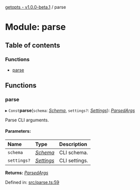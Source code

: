 [getopts - v1.0.0-beta.1](../README.md) / parse

# Module: parse

## Table of contents

### Functions

- [parse](parse.md#parse)

## Functions

### parse

▸ `Const`**parse**(`schema`: [_Schema_](../interfaces/interfaces_schema.schema.md), `settings?`: [_Settings_](../interfaces/interfaces_settings.settings.md)): [_ParsedArgs_](../interfaces/interfaces_parsed_args.parsedargs.md)

Parse CLI arguments.

#### Parameters:

| Name        | Type                                                        | Description   |
| :---------- | :---------------------------------------------------------- | :------------ |
| `schema`    | [_Schema_](../interfaces/interfaces_schema.schema.md)       | CLI schema.   |
| `settings?` | [_Settings_](../interfaces/interfaces_settings.settings.md) | CLI settings. |

**Returns:** [_ParsedArgs_](../interfaces/interfaces_parsed_args.parsedargs.md)

Defined in: [src/parse.ts:59](https://github.com/prasadrajandran/node-getopts/blob/287b5e4/src/parse.ts#L59)
